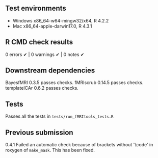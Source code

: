 ## Test environments

* Windows x86_64-w64-mingw32/x64, R 4.2.2
* Mac x86_64-apple-darwin17.0, R 4.3.1

## R CMD check results

0 errors ✔ | 0 warnings ✔ | 0 notes ✔

## Downstream dependencies

BayesfMRI 0.3.5 passes checks.
fMRIscrub 0.14.5 passes checks.
templateICAr 0.6.2 passes checks.

## Tests

Passes all the tests in `tests/run_fMRItools_tests.R`

## Previous submission

0.4.1 Failed an automatic check because of brackets without '\code' in roxygen
of `make_mask`. This has been fixed.